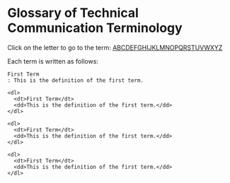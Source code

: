 # Glossary of Technical Communication Terminology

Click on the letter to go to the term:
[A]()[B]()[C]()[D]()[E]()[F]()[G]()[H]()[I]()[J]()[K]()[L]()[M]()[N]()[O]()[P]()[Q]()[R]()[S]()[T]()[U]()[V]()[W]()[X]()[Y]()[Z]()

Each term is written as follows:


```
First Term
: This is the definition of the first term.

<dl>
  <dt>First Term</dt>
  <dd>This is the definition of the first term.</dd>
</dl>

<dl>
  <dt>First Term</dt>
  <dd>This is the definition of the first term.</dd>
</dl>

<dl>
  <dt>First Term</dt>
  <dd>This is the definition of the first term.</dd>
</dl>
```
